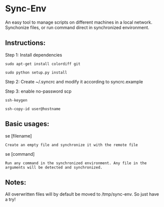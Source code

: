 # Sync-Env

An easy tool to manage scripts on different machines in a local network. Synchonize files, or run command direct in synchronized environment.

## Instructions:

Step 1: Install dependencies

    sudo apt-get install colordiff git

    sudo python setup.py install

Step 2: Create ~/.syncrc and modify it according to syncrc.example

Step 3: enable no-password scp 

    ssh-keygen 

    ssh-copy-id user@hostname

## Basic usages:

se [filename]

    Create an empty file and synchronize it with the remote file

se [command]

    Run any command in the synchronized environment. Any file in the arguments will be detected and synchronized.

## Notes:

All overwritten files will by default be moved to /tmp/sync-env. So just have a try!
